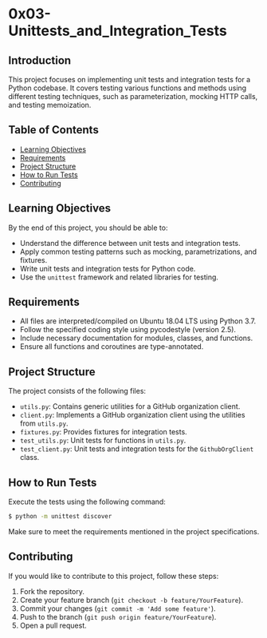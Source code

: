 # 0x03-Unittests_and_Integration_Tests

## Introduction

This project focuses on implementing unit tests and integration tests for a Python codebase. It covers testing various functions and methods using different testing techniques, such as parameterization, mocking HTTP calls, and testing memoization.

## Table of Contents

- [Learning Objectives](#learning-objectives)
- [Requirements](#requirements)
- [Project Structure](#project-structure)
- [How to Run Tests](#how-to-run-tests)
- [Contributing](#contributing)

## Learning Objectives

By the end of this project, you should be able to:

- Understand the difference between unit tests and integration tests.
- Apply common testing patterns such as mocking, parametrizations, and fixtures.
- Write unit tests and integration tests for Python code.
- Use the `unittest` framework and related libraries for testing.

## Requirements

- All files are interpreted/compiled on Ubuntu 18.04 LTS using Python 3.7.
- Follow the specified coding style using pycodestyle (version 2.5).
- Include necessary documentation for modules, classes, and functions.
- Ensure all functions and coroutines are type-annotated.

## Project Structure

The project consists of the following files:

- `utils.py`: Contains generic utilities for a GitHub organization client.
- `client.py`: Implements a GitHub organization client using the utilities from `utils.py`.
- `fixtures.py`: Provides fixtures for integration tests.
- `test_utils.py`: Unit tests for functions in `utils.py`.
- `test_client.py`: Unit tests and integration tests for the `GithubOrgClient` class.

## How to Run Tests

Execute the tests using the following command:

```bash
$ python -m unittest discover
```

Make sure to meet the requirements mentioned in the project specifications.

## Contributing

If you would like to contribute to this project, follow these steps:

1. Fork the repository.
2. Create your feature branch (`git checkout -b feature/YourFeature`).
3. Commit your changes (`git commit -m 'Add some feature'`).
4. Push to the branch (`git push origin feature/YourFeature`).
5. Open a pull request.
